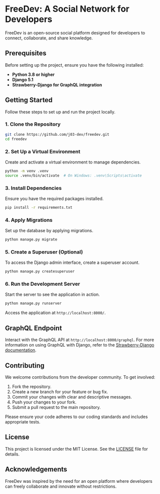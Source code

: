 # FreeDev: A Social Network for Developers

FreeDev is an open-source social platform designed for developers to connect, collaborate, and share knowledge.

## Prerequisites

Before setting up the project, ensure you have the following installed:

- **Python 3.8 or higher**
- **Django 5.1**
- **Strawberry-Django for GraphQL integration**

## Getting Started

Follow these steps to set up and run the project locally.

### 1. Clone the Repository

```bash
git clone https://github.com/j03-dev/freedev.git
cd freedev
```

### 2. Set Up a Virtual Environment

Create and activate a virtual environment to manage dependencies.

```bash
python -m venv .venv
source .venv/bin/activate  # On Windows: .venv\Scripts\activate
```

### 3. Install Dependencies

Ensure you have the required packages installed.

```bash
pip install -r requirements.txt
```

### 4. Apply Migrations

Set up the database by applying migrations.

```bash
python manage.py migrate
```

### 5. Create a Superuser (Optional)

To access the Django admin interface, create a superuser account.

```bash
python manage.py createsuperuser
```

### 6. Run the Development Server

Start the server to see the application in action.

```bash
python manage.py runserver
```

Access the application at `http://localhost:8000/`.

## GraphQL Endpoint

Interact with the GraphQL API at `http://localhost:8000/graphql`. For more information on using GraphQL with Django, refer to the [Strawberry-Django documentation](https://strawberry.rocks/docs/django).

## Contributing

We welcome contributions from the developer community. To get involved:

1. Fork the repository.
2. Create a new branch for your feature or bug fix.
3. Commit your changes with clear and descriptive messages.
4. Push your changes to your fork.
5. Submit a pull request to the main repository.

Please ensure your code adheres to our coding standards and includes appropriate tests.

## License

This project is licensed under the MIT License. See the [LICENSE](LICENSE) file for details.

## Acknowledgements

FreeDev was inspired by the need for an open platform where developers can freely collaborate and innovate without restrictions.
